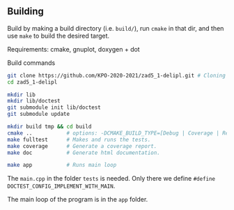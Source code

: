 
## Building

Build by making a build directory (i.e. `build/`), run `cmake` in that dir, and then use `make` to build the desired target.

Requirements: cmake, gnuplot, doxygen + dot

Build commands

``` bash
git clone https://github.com/KPO-2020-2021/zad5_1-delipl.git # Cloning repository
cd zad5_1-delipl

mkdir lib
mkdir lib/doctest
git submodule init lib/doctest
git submodule update

mkdir build tmp && cd build
cmake ..           # options: -DCMAKE_BUILD_TYPE=[Debug | Coverage | Release], Debug is default
make fulltest      # Makes and runs the tests.
make coverage      # Generate a coverage report.
make doc           # Generate html documentation.

make app           # Runs main loop
```

The `main.cpp` in the folder `tests` is needed. Only there we define `#define DOCTEST_CONFIG_IMPLEMENT_WITH_MAIN`.

The main loop of the program is in the `app` folder.


